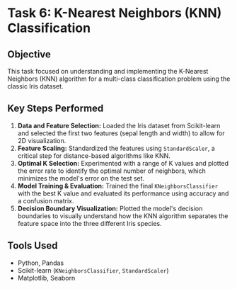 # Task 6: K-Nearest Neighbors (KNN) Classification

## Objective
This task focused on understanding and implementing the K-Nearest Neighbors (KNN) algorithm for a multi-class classification problem using the classic Iris dataset.

## Key Steps Performed
1.  **Data and Feature Selection:** Loaded the Iris dataset from Scikit-learn and selected the first two features (sepal length and width) to allow for 2D visualization.
2.  **Feature Scaling:** Standardized the features using `StandardScaler`, a critical step for distance-based algorithms like KNN.
3.  **Optimal K Selection:** Experimented with a range of K values and plotted the error rate to identify the optimal number of neighbors, which minimizes the model's error on the test set.
4.  **Model Training & Evaluation:** Trained the final `KNeighborsClassifier` with the best K value and evaluated its performance using accuracy and a confusion matrix.
5.  **Decision Boundary Visualization:** Plotted the model's decision boundaries to visually understand how the KNN algorithm separates the feature space into the three different Iris species.

## Tools Used
- Python, Pandas
- Scikit-learn (`KNeighborsClassifier`, `StandardScaler`)
- Matplotlib, Seaborn